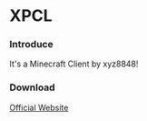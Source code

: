 # XPCL
### Introduce
It's a Minecraft Client by xyz8848!
### Download
[Official Website](https://pcl.xyz8848.com/xpcl)
